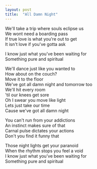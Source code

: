 ```yaml
---
layout: post
title:  "All Damn Night"
---
```

We'll take a trip where souls eclipse us  
We wont need a boarding pass  
If true love is what you're out to get  
It isn't love if you've gotta ask

I know just what you've been waiting for  
Something pure and spiritual  

We'll dance just like you wanted to  
How about on the couch?  
Move it to the floor  
We've got all damn night and tomorrow too  
We'll hit every room  
'til our knees get sore  
Oh I swear you move like light  
Lets just take our time  
Cause we've got all damn night

You can't run from your addictions  
An instinct makes sure of that  
Carnal pulse dictates your actions  
Don't you find it funny that  

Those night lights get your paranoid  
When the rhythm stops you feel a void  
I know just what you've been waiting for  
Something pure and spiritual  
